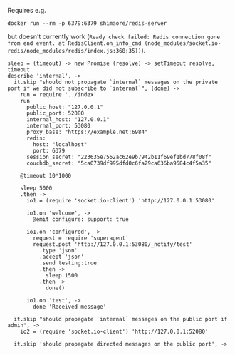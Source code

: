 Requires e.g.

```
docker run --rm -p 6379:6379 shimaore/redis-server
```

but doesn't currently work (`Ready check failed: Redis connection gone from end event. at RedisClient.on_info_cmd (node_modules/socket.io-redis/node_modules/redis/index.js:368:35))`).

    sleep = (timeout) -> new Promise (resolve) -> setTimeout resolve, timeout
    describe 'internal', ->
      it.skip "should not propagate `internal` messages on the private port if we did not subscribe to `internal`", (done) ->
        run = require '../index'
        run
          public_host: "127.0.0.1"
          public_port: 52080
          internal_host: "127.0.0.1"
          internal_port: 53080
          proxy_base: "https://example.net:6984"
          redis:
            host: "localhost"
            port: 6379
          session_secret: "223635e7562ac62e9b7942b11f69ef1bd778f08f"
          couchdb_secret: "5ca0739df995dfd0c6fa29ca636ba9584c4f5a35"

        @timeout 10*1000

        sleep 5000
        .then ->
          io1 = (require 'socket.io-client') 'http://127.0.0.1:53080'

          io1.on 'welcome', ->
            @emit configure: support: true

          io1.on 'configured', ->
            request = require 'superagent'
            request.post 'http://127.0.0.1:53080/_notify/test'
              .type 'json'
              .accept 'json'
              .send testing:true
              .then ->
                sleep 1500
              .then ->
                done()

          io1.on 'test', ->
            done 'Received message'

      it.skip "should propagate `internal` messages on the public port if admin", ->
        io2 = (require 'socket.io-client') 'http://127.0.0.1:52080'

      it.skip 'should propagate directed messages on the public port', ->
